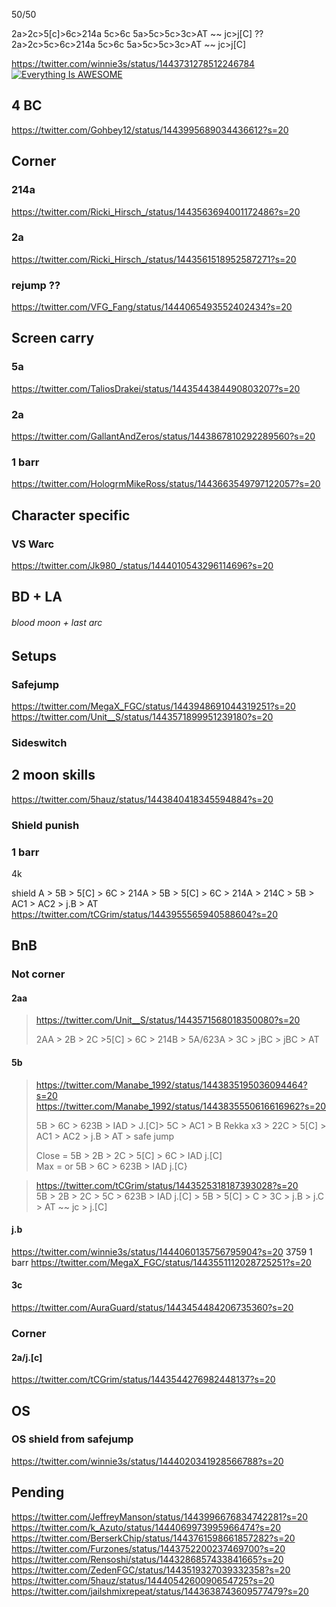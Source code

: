 50/50


2a>2c>5[c]>6c>214a 5c>6c 5a>5c>5c>3c>AT ~~ jc>j[C] ??
2a>2c>5c>6c>214a 5c>6c 5a>5c>5c>3c>AT ~~ jc>j[C]

https://twitter.com/winnie3s/status/1443731278512246784
[![Everything Is AWESOME](https://pbs.twimg.com/ext_tw_video_thumb/1443730775170555910/pu/img/Z_qWyOkI3krWqY_E.jpg)](https://video.twimg.com/ext_tw_video/1443730775170555910/pu/vid/1280x720/DqBPmRePtfHqgw9I.mp4?tag=12)



## 4 BC

https://twitter.com/Gohbey12/status/1443995689034436612?s=20


## Corner
### 214a
https://twitter.com/Ricki_Hirsch_/status/1443563694001172486?s=20

### 2a
https://twitter.com/Ricki_Hirsch_/status/1443561518952587271?s=20

### rejump ??
https://twitter.com/VFG_Fang/status/1444065493552402434?s=20


## Screen carry 

### 5a

https://twitter.com/TaliosDrakei/status/1443544384490803207?s=20

### 2a

https://twitter.com/GallantAndZeros/status/1443867810292289560?s=20

### 1 barr

https://twitter.com/HologrmMikeRoss/status/1443663549797122057?s=20

## Character specific
### VS Warc

https://twitter.com/Jk980_/status/1444010543296114696?s=20

## BD + LA
###### blood moon + last arc

## Setups

### Safejump

https://twitter.com/MegaX_FGC/status/1443948691044319251?s=20
https://twitter.com/Unit__S/status/1443571899951239180?s=20

### Sideswitch

## 2 moon skills

https://twitter.com/5hauz/status/1443840418345594884?s=20

### Shield punish
### 1 barr
4k

shield A > 5B > 5[C] > 6C > 214A > 5B > 5[C] > 6C > 214A > 214C > 5B > AC1 > AC2 > j.B > AT
https://twitter.com/tCGrim/status/1443955565940588604?s=20

## BnB

### Not corner
#### 2aa

> https://twitter.com/Unit__S/status/1443571568018350080?s=20
> 
> 2AA > 2B > 2C >5[C] > 6C > 214B > 5A/623A > 3C > jBC > jBC > AT
 
#### 5b

> https://twitter.com/Manabe_1992/status/1443835195036094464?s=20
> https://twitter.com/Manabe_1992/status/1443835550616616962?s=20
>
> 5B  > 6C > 623B > IAD > J.[C]>   5C > AC1  >  B Rekka x3  > 22C > 5[C] > AC1 > AC2 > j.B > AT >  safe jump
> 
> Close = 5B > 2B > 2C > 5[C] > 6C > IAD j.[C] \
> Max = or 5B > 6C > 623B > IAD j.[C}

> https://twitter.com/tCGrim/status/1443525318187393028?s=20 \
> 5B > 2B > 2C > 5C > 623B > IAD j.[C] > 5B > 5[C] > C > 3C > j.B > j.C > AT ~~ jc > j.[C]

#### j.b

https://twitter.com/winnie3s/status/1444060135756795904?s=20
3759 1 barr
https://twitter.com/MegaX_FGC/status/1443551112028725251?s=20


#### 3c
https://twitter.com/AuraGuard/status/1443454484206735360?s=20

### Corner

#### 2a/j.[c]
https://twitter.com/tCGrim/status/1443544276982448137?s=20

## OS
### OS shield from safejump
https://twitter.com/winnie3s/status/1444020341928566788?s=20

## Pending

https://twitter.com/JeffreyManson/status/1443996676834742281?s=20
https://twitter.com/k_Azuto/status/1444069973995966474?s=20
https://twitter.com/BerserkChip/status/1443761598661857282?s=20
https://twitter.com/Furzones/status/1443752200237469700?s=20
https://twitter.com/Rensoshi/status/1443286857433841665?s=20
https://twitter.com/ZedenFGC/status/1443519327039332358?s=20
https://twitter.com/5hauz/status/1444054260090654725?s=20
https://twitter.com/jailshmixrepeat/status/1443638743609577479?s=20